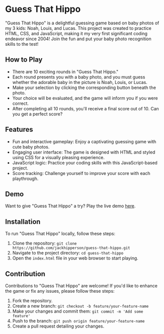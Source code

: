 # Guess That Hippo

"Guess That Hippo" is a delightful guessing game based on baby photos of my 3 kids: Noah, Louis, and Lucas. This project was created to practice HTML, CSS, and JavaScript, making it my very first significant coding endeavor since 2004! Join the fun and put your baby photo recognition skills to the test!

## How to Play

- There are 10 exciting rounds in "Guess That Hippo."
- Each round presents you with a baby photo, and you must guess whether the adorable baby in the picture is Noah, Louis, or Lucas.
- Make your selection by clicking the corresponding button beneath the photo.
- Your choice will be evaluated, and the game will inform you if you were correct.
- After completing all 10 rounds, you'll receive a final score out of 10. Can you get a perfect score?

## Features

- Fun and interactive gameplay: Enjoy a captivating guessing game with cute baby photos.
- Engaging user interface: The game is designed with HTML and styled using CSS for a visually pleasing experience.
- JavaScript logic: Practice your coding skills with this JavaScript-based project.
- Score tracking: Challenge yourself to improve your score with each playthrough.

## Demo

Want to give "Guess That Hippo" a try? Play the live demo [here](https://jackhipperson.github.io/GuessThatHippo/).

## Installation

To run "Guess That Hippo" locally, follow these steps:

1. Clone the repository: `git clone https://github.com/jackhipperson/guess-that-hippo.git`
2. Navigate to the project directory: `cd guess-that-hippo`
3. Open the `index.html` file in your web browser to start playing.

## Contribution

Contributions to "Guess That Hippo" are welcome! If you'd like to enhance the game or fix any issues, please follow these steps:

1. Fork the repository.
2. Create a new branch: `git checkout -b feature/your-feature-name`
3. Make your changes and commit them: `git commit -m 'Add some feature'`
4. Push to the branch: `git push origin feature/your-feature-name`
5. Create a pull request detailing your changes.
